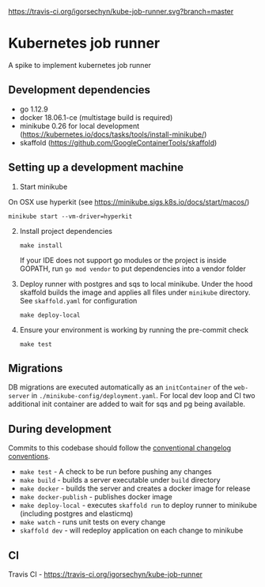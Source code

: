 https://travis-ci.org/igorsechyn/kube-job-runner.svg?branch=master

# Kubernetes job runner

A spike to implement kubernetes job runner

## Development dependencies

- go 1.12.9
- docker 18.06.1-ce (multistage build is required)
- minikube 0.26 for local development (https://kubernetes.io/docs/tasks/tools/install-minikube/)
- skaffold (https://github.com/GoogleContainerTools/skaffold)

## Setting up a development machine

1. Start minikube

On OSX use hyperkit (see https://minikube.sigs.k8s.io/docs/start/macos/)

```
minikube start --vm-driver=hyperkit
```

2. Install project dependencies

    ```
    make install
    ```

    If your IDE does not support go modules or the project is inside GOPATH, run `go mod vendor` to put dependencies into a vendor folder


3. Deploy runner with postgres and sqs to local minikube. Under the hood skaffold builds the image and applies all files under `minikube` directory.
See `skaffold.yaml` for configuration

    ```
    make deploy-local
    ```

5. Ensure your environment is working by running the pre-commit check

    ```
    make test
    ```

## Migrations

DB migrations are executed automatically as an `initContainer` of the `web-server` in `./minikube-config/deployment.yaml`. For local dev loop and CI two additional init container are added to wait for sqs and pg being available.

## During development

Commits to this codebase should follow the [conventional changelog conventions](https://github.com/bcoe/conventional-changelog-standard/blob/master/convention.md).

- `make test` - A check to be run before pushing any changes
- `make build` - builds a server executable under `build` directory
- `make docker` - builds the server and creates a docker image for release
- `make docker-publish` - publishes docker image
- `make deploy-local` - executes `skaffold run` to deploy runner to minikube (including postgres and elasticmq)
- `make watch` - runs unit tests on every change
- `skaffold dev` - will redeploy application on each change to minikube

## CI

Travis CI - https://travis-ci.org/igorsechyn/kube-job-runner